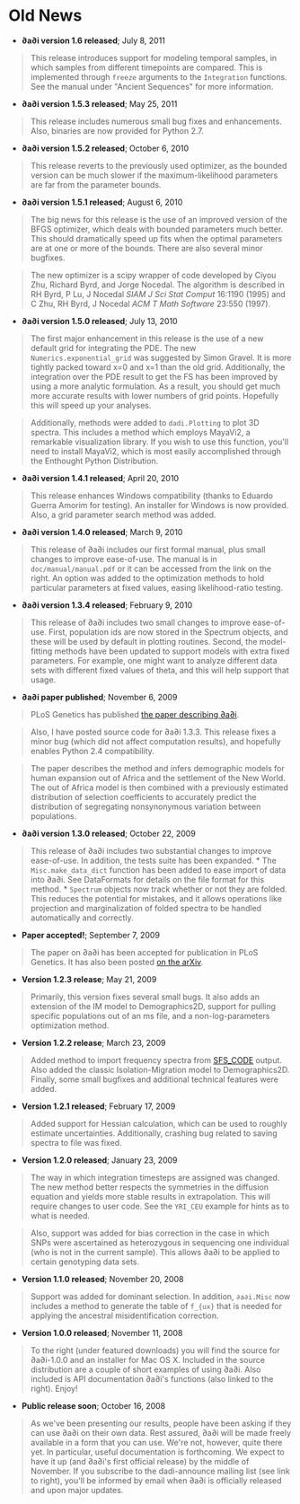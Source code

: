 # Old News #
  * **∂a∂i version 1.6 released**; July 8, 2011
> This release introduces support for modeling temporal samples, in which samples from different timepoints are compared. This is implemented through `freeze` arguments to the `Integration` functions. See the manual under "Ancient Sequences" for more information.

  * **∂a∂i version 1.5.3 released**; May 25, 2011
> This release includes numerous small bug fixes and enhancements. Also, binaries are now provided for Python 2.7.

  * **∂a∂i version 1.5.2 released**; October 6, 2010
> This release reverts to the previously used optimizer, as the bounded version can be much slower if the maximum-likelihood parameters are far from the parameter bounds.

  * **∂a∂i version 1.5.1 released**; August 6, 2010
> The big news for this release is the use of an improved version of the BFGS optimizer, which deals with bounded parameters much better. This should dramatically speed up fits when the optimal parameters are at one or more of the bounds. There are also several minor bugfixes.

> The new optimizer is a scipy wrapper of code developed by Ciyou Zhu, Richard Byrd, and Jorge Nocedal. The algorithm is described in RH Byrd, P Lu, J Nocedal _SIAM J Sci Stat Comput_ 16:1190 (1995) and C Zhu, RH Byrd, J Nocedal _ACM T Math Software_ 23:550 (1997).

  * **∂a∂i version 1.5.0 released**; July 13, 2010
> The first major enhancement in this release is the use of a new default grid for integrating the PDE. The new `Numerics.exponential_grid` was suggested by Simon Gravel. It is more tightly packed toward x=0 and x=1 than the old grid. Additionally, the integration over the PDE result to get the FS has been improved by using a more analytic formulation. As a result, you should get much more accurate results with lower numbers of grid points. Hopefully this will speed up your analyses.

> Additionally, methods were added to `dadi.Plotting` to plot 3D spectra. This includes a method which employs MayaVi2, a remarkable visualization library. If you wish to use this function, you'll need to install MayaVi2, which is most easily accomplished through the Enthought Python Distribution.

  * **∂a∂i version 1.4.1 released**; April 20, 2010
> This release enhances Windows compatibility (thanks to Eduardo Guerra Amorim for testing). An installer for Windows is now provided. Also, a grid parameter search method was added.

  * **∂a∂i version 1.4.0 released**; March 9, 2010
> This release of ∂a∂i includes our first formal manual, plus small changes to improve ease-of-use. The manual is in `doc/manual/manual.pdf` or it can be accessed from the link on the right. An option was added to the optimization methods to hold particular parameters at fixed values, easing likelihood-ratio testing.

  * **∂a∂i version 1.3.4 released**; February 9, 2010
> This release of ∂a∂i includes two small changes to improve ease-of-use. First, population ids are now stored in the Spectrum objects, and these will be used by default in plotting routines. Second, the model-fitting methods have been updated to support models with extra fixed parameters. For example, one might want to analyze different data sets with different fixed values of theta, and this will help support that usage.

  * **∂a∂i paper published**; November 6, 2009
> PLoS Genetics has published [the paper describing ∂a∂i](http://dx.doi.org/10.1371/journal.pgen.1000695).

> Also, I have posted source code for ∂a∂i 1.3.3. This release fixes a minor bug (which did not affect computation results), and hopefully enables Python 2.4 compatibility.

> The paper describes the method and infers demographic models for human expansion out of Africa and the settlement of the New World. The out of Africa model is then combined with a previously estimated distribution of selection coefficients to accurately predict the distribution of segregating nonsynonymous variation between populations.

  * **∂a∂i version 1.3.0 released**; October 22, 2009
> This release of ∂a∂i includes two substantial changes to improve ease-of-use. In addition, the tests suite has been expanded.
    * The `Misc.make_data_dict` function has been added to ease import of data into ∂a∂i. See DataFormats for details on the file format for this method.
    * `Spectrum` objects now track whether or not they are folded. This reduces the potential for mistakes, and it allows operations like projection and marginalization of folded spectra to be handled automatically and correctly.

  * **Paper accepted!**; September 7, 2009
> The paper on ∂a∂i has been accepted for publication in PLoS Genetics. It has also been posted [on the arXiv](http://arxiv.org/abs/0909.0925).

  * **Version 1.2.3 release**; May 21, 2009
> Primarily, this version fixes several small bugs. It also adds an extension of the IM model to Demographics2D, support for pulling specific populations out of an ms file, and a non-log-parameters optimization method.

  * **Version 1.2.2 release**; March 23, 2009
> Added method to import frequency spectra from [SFS\_CODE](http://sfscode.sourceforge.net/) output. Also added the classic Isolation-Migration model to Demographics2D. Finally, some small bugfixes and additional technical features were added.

  * **Version 1.2.1 released**; February 17, 2009
> Added support for Hessian calculation, which can be used to roughly estimate uncertainties.  Additionally, crashing bug related to saving spectra to file was fixed.

  * **Version 1.2.0 released**; January 23, 2009

> The way in which integration timesteps are assigned was changed. The new method better respects the symmetries in the diffusion equation and yields more stable results in extrapolation. This will require changes to user code. See the `YRI_CEU` example for hints as to what is needed.

> Also, support was added for bias correction in the case in which SNPs were ascertained as heterozygous in sequencing one individual (who is not in the current sample). This allows ∂a∂i to be applied to certain genotyping data sets.

  * **Version 1.1.0 released**; November 20, 2008
> Support was added for dominant selection. In addition, `∂a∂i.Misc` now includes a method to generate the table of `f_{ux}` that is needed for applying the ancestral misidentification correction.

  * **Version 1.0.0 released**; November 11, 2008
> To the right (under featured downloads) you will find the source for ∂a∂i-1.0.0 and an installer for Mac OS X. Included in the source distribution are a couple of short examples of using ∂a∂i. Also included is API documentation ∂a∂i's functions (also linked to the right). Enjoy!

  * **Public release soon**; October 16, 2008
> As we've been presenting our results, people have been asking if they can use ∂a∂i on their own data. Rest assured, ∂a∂i will be made freely available in a form that you can use. We're not, however, quite there yet. In particular, useful documentation is forthcoming. We expect to have it up (and ∂a∂i's first official release) by the middle of November. If you subscribe to the dadi-announce mailing list (see link to right), you'll be informed by email when ∂a∂i is officially released and upon major updates.